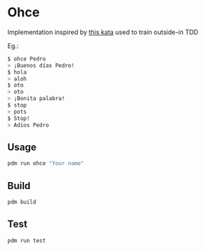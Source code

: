 # Ohce

Implementation inspired by [this kata](https://kata-log.rocks/ohce-kata) used to train outside-in TDD

Eg.:

```sh
$ ohce Pedro
> ¡Buenos días Pedro!
$ hola
> aloh
$ oto
> oto
> ¡Bonita palabra!
$ stop
> pots
$ Stop!
> Adios Pedro
```

## Usage

```sh
pdm run ohce "Your name"
```

## Build

```sh
pdm build
```

## Test

```sh
pdm run test
```

